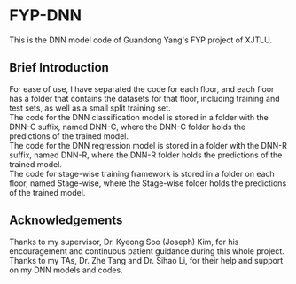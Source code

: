 # FYP-DNN
This is the DNN model code of Guandong Yang's FYP project of XJTLU.

## Brief Introduction
For ease of use, I have separated the code for each floor, and each floor has a folder that contains the datasets for that floor, including training and test sets, as well as a small split training set.\
The code for the DNN classification model is stored in a folder with the DNN-C suffix, named DNN-C, where the DNN-C folder holds the predictions of the trained model.\
The code for the DNN regression model is stored in a folder with the DNN-R suffix, named DNN-R, where the DNN-R folder holds the predictions of the trained model.\
The code for stage-wise training framework is stored in a folder on each floor, named Stage-wise, where the Stage-wise folder holds the predictions of the trained model.

## Acknowledgements
Thanks to my supervisor, Dr. Kyeong Soo (Joseph) Kim, for his encouragement and continuous patient guidance during this whole project.\
Thanks to my TAs, Dr. Zhe Tang and Dr. Sihao Li, for their help and support on my DNN models and codes.
